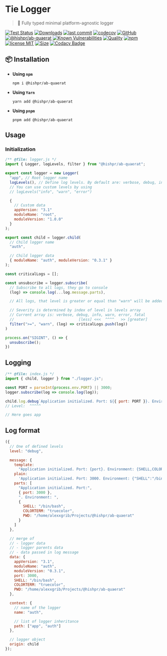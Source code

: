 # Tie Logger

> 👔 Fully typed minimal platform-agnostic logger

[![Test Status](https://github.com/hishpr/ab-quaerat/actions/workflows/test.yml/badge.svg)](https://github.com/hishpr/ab-quaerat)
[![Downloads](https://img.shields.io/npm/dt/@hishpr/ab-quaerat.svg)](https://npmjs.com/package/@hishpr/ab-quaerat)
[![last commit](https://img.shields.io/github/last-commit/AlexXanderGrib/@hishpr/ab-quaerat.svg)](https://github.com/hishpr/ab-quaerat)
[![codecov](https://img.shields.io/codecov/c/github/AlexXanderGrib/@hishpr/ab-quaerat/main.svg)](https://codecov.io/gh/AlexXanderGrib/@hishpr/ab-quaerat)
[![GitHub](https://img.shields.io/github/stars/AlexXanderGrib/@hishpr/ab-quaerat.svg)](https://github.com/hishpr/ab-quaerat)
[![@hishpr/ab-quaerat](https://snyk.io/advisor/npm-package/@hishpr/ab-quaerat/badge.svg)](https://snyk.io/advisor/npm-package/@hishpr/ab-quaerat)
[![Known Vulnerabilities](https://snyk.io/test/npm/@hishpr/ab-quaerat/badge.svg)](https://snyk.io/test/npm/@hishpr/ab-quaerat)
[![Quality](https://img.shields.io/npms-io/quality-score/@hishpr/ab-quaerat.svg?label=quality%20%28npms.io%29&)](https://npms.io/search?q=@hishpr/ab-quaerat)
[![npm](https://img.shields.io/npm/v/@hishpr/ab-quaerat.svg)](https://npmjs.com/package/@hishpr/ab-quaerat)
[![license MIT](https://img.shields.io/npm/l/@hishpr/ab-quaerat.svg)](https://github.com/hishpr/ab-quaerat/blob/main/LICENSE.txt)
[![Size](https://img.shields.io/bundlephobia/minzip/@hishpr/ab-quaerat)](https://bundlephobia.com/package/@hishpr/ab-quaerat)
[![Codacy Badge](https://app.codacy.com/project/badge/Grade/c32597c51ac540b08a2474575ae25cbb)](https://www.codacy.com/gh/AlexXanderGrib/@hishpr/ab-quaerat/dashboard?utm_source=github.com&utm_medium=referral&utm_content=AlexXanderGrib/@hishpr/ab-quaerat&utm_campaign=Badge_Grade)

## 📦 Installation

- **Using `npm`**
  ```shell
  npm i @hishpr/ab-quaerat
  ```
- **Using `Yarn`**
  ```shell
  yarn add @hishpr/ab-quaerat
  ```
- **Using `pnpm`**
  ```shell
  pnpm add @hishpr/ab-quaerat
  ```

## Usage

### Initialization

```javascript
/** @file: logger.js */
import { Logger, logLevels, filter } from "@hishpr/ab-quaerat";

export const logger = new Logger(
  "app", // Root logger name
  logLevels(), // Define log levels. By default are: verbose, debug, info, warn, error, fatal
  // You can use custom levels by using
  // logLevels("info", "warn", "error")

  {
    // Custom data
    appVersion: "3.1"
    moduleName: "root",
    moduleVersion: "1.0.0"
  }
);

export const child = logger.child(
  // Child logger name
  "auth",

  // Child logger data
  { moduleName: "auth", moduleVersion: "0.3.1" }
);

const criticalLogs = [];

const unsubscribe = logger.subscribe(
  // Subscribe to all logs, they go to console
  (log) => console.log(...log.message.parts),

  // All logs, that level is greater or equal than "warn" will be added to critical logs

  // Severity is determined by index of level in levels array
  // Current array is: verbose, debug, info, warn, error, fatal
  //                             [less] <<<  ^^^^   >> [greater]
  filter(">=", "warn", (log) => criticalLogs.push(log))
)

process.on("SIGINT", () => {
  unsubscribe();
})
```

## Logging

```javascript
/** @file: index.js */
import { child, logger } from "./logger.js";

const PORT = parseInt(process.env.PORT) || 3000;
logger.subscribe(log => console.log(log));

child.log.debug`Application initialized. Port: ${{ port: PORT }}. Environment: ${{process.env}}`;
// Level:  ^^^^^

// Here goes app
```

## Log format

```javascript
({
  // One of defined levels
  level: "debug",

  message: {
    template:
      "Application initialized. Port: {port}. Environment: {SHELL,COLORTERM,PWD}",
    plain:
      'Application initialized. Port: 3000. Environment: {"SHELL":"/bin/bash","COLORTERM":"truecolor","PWD":"/home/alexxgrib/Projects/@hishpr/ab-quaerat"}',
    parts: [
      "Application initialized. Port:",
      { port: 3000 },
      ". Environment: ",
      {
        SHELL: "/bin/bash",
        COLORTERM: "truecolor",
        PWD: "/home/alexxgrib/Projects/@hishpr/ab-quaerat"
      }
    ]
  },

  // merge of
  // - logger data
  // - logger parents data
  // - data passed in log message
  data: {
    appVersion: "3.1",
    moduleName: "auth",
    moduleVersion: "0.3.1",
    port: 3000,
    SHELL: "/bin/bash",
    COLORTERM: "truecolor",
    PWD: "/home/alexxgrib/Projects/@hishpr/ab-quaerat"
  },

  context: {
    // name of the logger
    name: "auth",

    // list of logger inheritance
    path: ["app", "auth"]
  },

  // logger object
  origin: child
});
```
